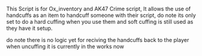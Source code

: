 This Script is for Ox_inventory and AK47 Crime script, It allows the use of handcuffs as an item to handcuff someone with their script, do note its only set to do a hard cuffing when you use them and soft cuffing is still used as they have it setup.

do note there is no logic yet for reciving the handcuffs back to the player when uncuffing it is currently in the works now

